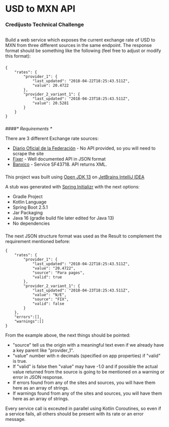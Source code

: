 # USD to MXN API

### Credijusto Technical Challenge
##
Build a web service which exposes the current exchange rate of USD to MXN from three
different sources in the same endpoint. The response format should be something like the
following (feel free to adjust or modify this format):
###
    {
        "rates": {
            "provider_1": {
                "last_updated": "2018-04-22T18:25:43.511Z",
                "value": 20.4722
            },
            "provider_2_variant_1": {
                "last_updated": "2018-04-23T18:25:43.511Z",
                "value": 20.5281
            }
        }
    }
###
####<i>* Requirements *</i>

There are 3 different Exchange rate sources:

* [Diario Oficial de la Federación](https://www.banxico.org.mx/tipcamb/tipCamMIAction.do) - No API provided, so you will need to scrape the site
* [Fixer](https://fixer.io/) - Well documented API in JSON format
* [Banxico](https://www.banxico.org.mx/SieAPIRest/service/v1/doc/consultaDatosSerieRango) - Service SF43718. API returns XML.

###
This project was built using [Open JDK 13](http://jdk.java.net/java-se-ri/13)
on [JetBrains IntelliJ IDEA](https://www.jetbrains.com/es-es/idea/)

A stub was generated with [Spring Initializr](https://start.spring.io/) with the next options:
* Gradle Project
* Kotlin Language
* Spring Boot 2.5.1
* Jar Packaging
* Java 16 (gradle build file later edited for Java 13)
* No dependencies

###
The next JSON structure format was used as the Result to complement the requirement mentioned before:

    {
        "rates": {
            "provider_1": {
                "last_updated": "2018-04-22T18:25:43.511Z",
                "value": "20.4722",
                "source": "Para pagos",
                "valid": true
            },
            "provider_2_variant_1": {
                "last_updated": "2018-04-23T18:25:43.511Z",
                "value": "N/E",
                "source": "FIX",
                "valid": false
            }
        },
        "errors":[],
        "warnings":[]
    }

From the example above, the next things should be pointed:
* "source" tell us the origin with a meaningful text even if we already have a key parent like "provider_1".
* "value" number with n decimals (specified on app properties) if "valid" is true.
* If "valid" is false then "value" may have -1.0 and if possible the actual value returned
  from the source is going to be mentioned on a warning or error in JSON response.
* If errors found from any of the sites and sources, you will have them here as an array of strings.
* If warnings found from any of the sites and sources, you will have them here as an array of strings.

Every service call is exceuted in parallel using Kotlin Coroutines, so even if a service fails,
all others should be present with its rate or an error message.